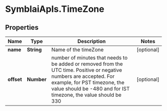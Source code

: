 # SymblaiApIs.TimeZone

## Properties
Name | Type | Description | Notes
------------ | ------------- | ------------- | -------------
**name** | **String** | Name of the timeZone | [optional] 
**offset** | **Number** | number of minutes that needs to be added or removed from the UTC time. Positive or negative numbers are accepted. For example, for PST timezone, the value should be -480 and for IST timezone, the value should be 330 | [optional] 


